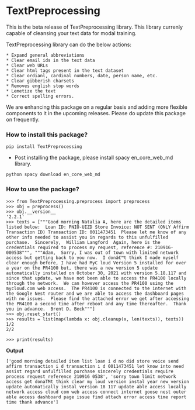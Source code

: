 # TextPreprocessing

This is the beta release of TextPreprocessing library. This library currenly capable of cleansing your text data for modal training.

TextPreprocessing library can do the below actions:

    * Expand general abbreviations
    * Clear email ids in the text data
    * Clear web URLs
    * Clear html tags present in the text dataset
    * Clear ordianl, cardinal numbers, date, person name, etc.
    * Clear gibberish charsets
    * Removes english stop words
    * Lemetize the text
    * Correct spelling errors.

We are enhancing this package on a regular basis and adding more flexible components to it in the upcoming releases. Please do update this package on frequently.

### How to install this package?

```
pip install TextPreprocessing

```
- Post installing the package, please install spacy en_core_web_md library.

```
python spacy download en_core_web_md
```

### How to use the package?

```
>>> from TextPreprocessing.preprocess import preprocess
>>> obj = preprocess()
>>> obj.__version__
'2.2.1'
>>> texts = ["""Good morning Natalia A, here are the detailed items listed below:  Loan ID: PNIO-UIZD Store Invoice: NOT SENT (ONLY Affirm Transaction ID) Transaction ID: 0011473451  Please let me know of any other info needed to assist you in regards to this unfulfilled purchase.  Sincerely,  William Langford  Again, here is the credentials required to process my request, reference #: 210916-000538""", """Adam,  Sorry, I was out of town with limited network access but getting back to you now.  I donâ€™t think I made myself clear enough before, I have had MyC loud Version 5 installed for over a year on the PR4100 but, there was a new version 5 update automatically installed on October 30, 2021 with version 5.18.117 and since that update, we have not been able to access the PR4100 locally through the network.  We can however access the PR4100 using the mycloud.com web access.  The PR4100 is connected to the internet with the Google Nest router and we are able to access the dashboard pages with no issues.  Please find the attached error we get after accessing the PR4100 a second time after reboot and any time thereafter.  Thank you in advance.  Brent D. Beck"""]
>>> obj.reset_start()
>>> results = list(map(lambda x: obj.cleanup(x, len(texts)), texts))
1/2
2/2

>>> print(results)
```

**Output**

```
['good morning detailed item list loan i d no did store voice send affirm transaction i d transaction i d 0011473451 let know into need assist regard unfulfilled purchase sincerely credentials require process request reference 210916 0538', 'sorry town limit network access get donaTMt think clear my loud version instal year new version update automatically instal version 18 117 update able access locally network access cloud com web access connect internet goose nest outer able access dashboard page issue find attach error access time report time thank advance']

```
